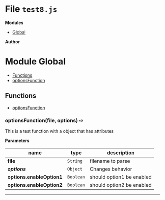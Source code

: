 # File `test8.js`

**Modules**
* [Global](#module-Global)






 **Author**





# Module Global


* [Functions](#functions)
* [optionsFunction](#optionsFunction-file-options-options.enableOption1-options.enableOption2-x21e8-)



## Functions
* [optionsFunction](#optionsFunction-file-options-options.enableOption1-options.enableOption2-x21e8-)

### optionsFunction(file, options)  &#x21e8; 

This is a test function   with a object that has attributes



**Parameters**

| name | type | description |
|------|------|-------------|
| **file** | `String` | filename to parse |
| ***options*** | `Object` | Changes behavior |
| **options.enableOption1** | `Boolean` | should option1 be enabled |
| **options.enableOption2** | `Boolean` | should option2 be enabled |


---


